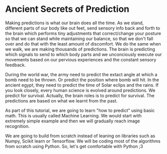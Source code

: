 # Ancient Secrets of Prediction

Making predictions is what our brain does all the time. As we stand, different parts of our body like out feet, send sensory info back and forth to the brain which performs tiny adjustments that correct/change your posture so that we can stand while maintaining our balance, so that we don't fall over and do that with the least amount of discomfort. We do the same when we walk, we are making thousands of predictions. The brain is predicting which signals to send to which body parts and we unconciously execute our movements based on our pervious experiences and the constant sensory feedback.

During the world war, the army need to predict the extact angle at which a bomb need to be thrown. Or predict the position where bomb will hit. In the ancient egypt, they need to predict the time of Solar eclips and the rains. If you look closely, every human science is evolved around predictions. We predict for survival. Actually, the brain roles is to predict for survival. The predictions are based on what we learnt from the past.

As part of this tutorial, we are going to learn "how to predict" using basic math. This is usually called Machine Learning. We would start with extremely simple example and then we will gradually reach image recognition.

We are going to build from scratch instead of leaning on libraries such as Numpy, Scikit learn or Tensorflow. We will be coding most of the algorithms from scratch using Python. So, let's get comfortable with Python ;3
